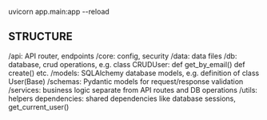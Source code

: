 uvicorn app.main:app --reload

## STRUCTURE
/api: API router, endpoints
/core: config, security
/data: data files
/db: database, crud operations, e.g. class CRUDUser: def get_by_email() def create() etc.
/models: SQLAlchemy database models, e.g. definition of class User(Base)
/schemas: Pydantic models for request/response validation
/services: business logic separate from API routes and DB operations
/utils: helpers 
dependencies: shared dependencies like database sessions, get_current_user()

